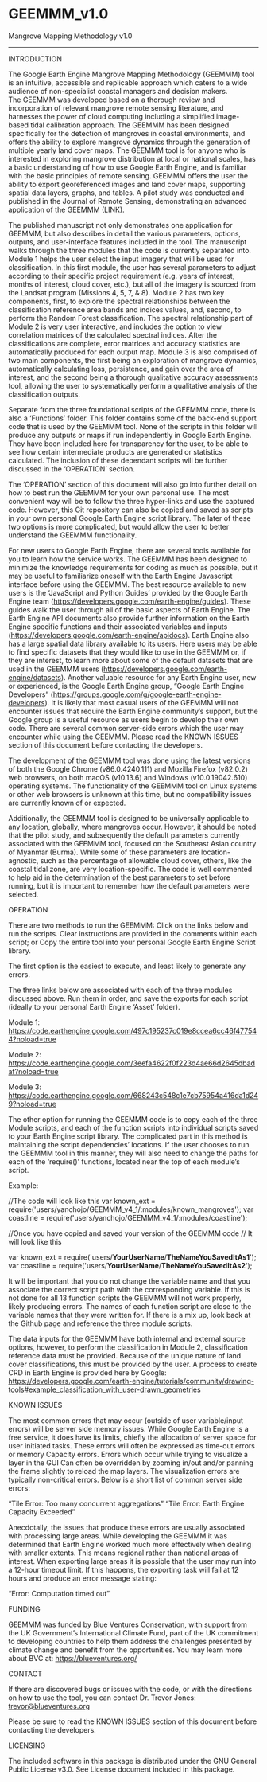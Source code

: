 # GEEMMM_v1.0
Mangrove Mapping Methodology v1.0


----------------------------------------------------------------------------------------------------------
INTRODUCTION

The Google Earth Engine Mangrove Mapping Methodology (GEEMMM) 
tool is an intuitive, accessible and replicable approach which caters to a
wide audience of non-specialist coastal managers and decision makers.  
The GEEMMM was developed based on a thorough review and 
incorporation of relevant mangrove remote sensing literature, and 
harnesses the power of cloud computing including a simplified image-
based tidal calibration approach. The GEEMMM has been designed 
specifically for the detection of mangroves in coastal environments, and 
offers the ability to explore mangrove dynamics through the generation
of multiple yearly land cover maps. The GEEMMM tool is for anyone who is 
interested in exploring mangrove distribution at local or national scales, 
has a basic understanding of how to use Google Earth Engine, and is
familiar with the basic principles of remote sensing. GEEMMM offers the
user the ability to export georeferenced images and land cover maps, 
supporting spatial data layers, graphs, and tables. A pilot study was 
conducted and published in the Journal of Remote Sensing, 
demonstrating an advanced application of the GEEMMM (LINK). 

The published manuscript not only demonstrates one application for 
GEEMMM, but also describes in detail the various parameters, options, 
outputs, and user-interface features included in the tool. The manuscript 
walks through the three modules that the code is currently separated 
into. Module 1 helps the user select the input imagery that will be used
for classification. In this first module, the user has several parameters to 
adjust according to their specific project requirement (e.g. years of 
interest, months of interest, cloud cover, etc.), but all of the imagery is
sourced from the Landsat program (Missions 4, 5, 7, & 8). Module 2 has 
two key components, first, to explore the spectral relationships between 
the classification reference area bands and indices values, and, second,
to perform the Random Forest classification. The spectral relationship
part of Module 2 is very user interactive, and includes the option to view
correlation matrices of the calculated spectral indices. After the 
classifications are complete, error matrices and accuracy statistics are 
automatically produced for each output map. Module 3 is also comprised
of two main components, the first being an exploration of mangrove 
dynamics, automatically calculating loss, persistence, and gain over the
area of interest, and the second being a thorough qualitative accuracy 
assessments tool, allowing the user to systematically perform a qualitative 
analysis of the classification outputs.

Separate from the three foundational scripts of the GEEMMM code, there is 
also a ‘Functions’ folder. This folder contains some of the back-end support
code that is used by the GEEMMM tool. None of the scripts in this folder will 
produce any outputs or maps if run independently in Google Earth Engine.
They have been included here for transparency for the user, to be able to 
see how certain intermediate products are generated or statistics
calculated. The inclusion of these dependant scripts will be further 
discussed in the ‘OPERATION’ section.

The ‘OPERATION’ section of this document will also go into further detail 
on how to best run the GEEMMM for your own personal use. The most 
convenient way will be to follow the three hyper-links and use the captured
code. However, this Git repository can also be copied and saved as 
scripts in your own personal Google Earth Engine script library. The later
of these two options is more complicated, but would allow the user to 
better understand the GEEMMM functionality. 

For new users to Google Earth Engine, there are several tools available for 
you to learn how the service works. The GEEMMM has been designed to 
minimize the knowledge requirements for coding as much as possible, but
it may be useful to familiarize oneself with the Earth Engine Javascript
interface before using the GEEMMM. The best resource available to new
users is the ‘JavaScript and Python Guides’ provided by the Google Earth
Engine team (https://developers.google.com/earth-engine/guides). These
guides walk the user through all of the basic aspects of Earth Engine. The 
Earth Engine API documents also provide further information on the Earth
Engine specific functions and their associated variables and inputs 
(https://developers.google.com/earth-engine/apidocs). Earth Engine also
has a large spatial data library available to its users. Here users may be able
to find specific datasets that they would like to use in the GEEMMM or, if 
they are interest, to learn more about some of the default datasets that are
used in the GEEMMM users (https://developers.google.com/earth-engine/datasets).
Another valuable resource for any Earth Engine user, new or experienced, 
is the Google Earth Engine group, “Google Earth Engine Developers”
(https://groups.google.com/g/google-earth-engine-developers). It is likely 
that most casual users of the GEEMMM will not encounter issues that 
require the Earth Engine community’s support, but the Google group is 
a useful resource as users begin to develop their own code. There are
several common server-side errors which the user may encounter while 
using the GEEMMM. Please read the KNOWN ISSUES section of this 
document before contacting the developers.

The development of the GEEMMM tool was done using the latest versions
of both the Google Chrome (v86.0.4240.111) and Mozilla Firefox (v82.0.2) 
web browsers, on both macOS (v10.13.6) and Windows (v10.0.19042.610) 
operating systems. The functionality of the GEEMMM tool on Linux 
systems or other web browsers is unknown at this time, but no 
compatibility issues are currently known of or expected. 

Additionally, the GEEMMM tool is designed to be universally applicable to 
any location, globally, where mangroves occur. However, it should be noted
that the pilot study, and subsequently the default parameters currently 
associated with the GEEMMM tool, focused on the Southeast Asian 
country of Myanmar (Burma). While some of these parameters are location-
agnostic, such as the percentage of allowable cloud cover, others, like the
coastal tidal zone, are very location-specific. The code is well commented to
help aid in the determination of the best parameters to set before running, 
but it is important to remember how the default parameters were selected.


OPERATION

There are two methods to run the GEEMMM:
Click on the links below and run the scripts. Clear instructions are 
provided in the comments within each script; or
Copy the entire tool into your personal Google Earth Engine Script
library.

The first option is the easiest to execute, and least likely to generate any
 errors.
 
The three links below are associated with each of the three modules 
discussed above. Run them in order, and save the exports for each script
(ideally to your personal Earth Engine ‘Asset’ folder).

Module 1:
 https://code.earthengine.google.com/497c195237c019e8ccea6cc46f477544?noload=true

Module 2:
 https://code.earthengine.google.com/3eefa4622f0f223d4ae66d2645dbadaf?noload=true

Module 3:
 https://code.earthengine.google.com/668243c548c1e7cb75954a416da1d249?noload=true

The other option for running the GEEMMM code is to copy each of the three
Module scripts, and each of the function scripts into individual scripts saved 
to your Earth Engine script library. The complicated part in this method is
maintaining the script dependencies’ locations. If the user chooses to 
run the GEEMMM tool in this manner, they will also need to change the
paths for each of the ‘require()’ functions, located near the top of each 
module’s script.

Example: 

 //The code will look like this
 var known_ext =  require('users/yanchojo/GEEMMM_v4_1/:modules/known_mangroves');
 var coastline =  require('users/yanchojo/GEEMMM_v4_1/:modules/coastline');

 //Once you have copied and saved your version of the GEEMMM code
 // It will look like this

 var known_ext =  require('users/**YourUserName**/**TheNameYouSavedItAs1**');
 var coastline =  require('users/**YourUserName**/**TheNameYouSavedItAs2**');

It will be important that you do not change the variable name and that you 
associate the correct script path with the corresponding variable. If this is
not done for all 13 function scripts the GEEMMM will not work properly, 
likely producing errors. The names of each function script are close to the
variable names that they were written for. If there is a mix up, look back at
the Github page and reference the three module scripts.

The data inputs for the GEEMMM have both internal and external source options,
however, to perform the classification in Module 2, classification reference 
data must be provided. Because of the unique nature of land cover 
classifications, this must be provided by the user. A process to create CRD 
in Earth Engine is provided here by Google:
    https://developers.google.com/earth-engine/tutorials/community/drawing-tools#example_classification_with_user-drawn_geometries


KNOWN ISSUES

The most common errors that may occur (outside of user variable/input errors)
will be server side memory issues. While Google Earth Engine is a free service, 
it does have its limits, chiefly the allocation of server space for user initiated 
tasks. These errors will often be expressed as time-out errors or memory 
Capacity errors. Errors which occur while trying to visualize a layer in the GUI 
Can often be overridden by zooming in/out and/or panning the frame slightly 
to reload the map layers. The visualization errors are typically non-critical errors.
Below is a short list of common server side errors:

 “Tile Error: Too many concurrent aggregations”
 “Tile Error: Earth Engine Capacity Exceeded”

Anecdotally, the issues that produce these errors are usually associated with 
processing large areas. While developing the GEEMMM it was determined that
Earth Engine worked much more effectively when dealing with smaller extents. 
This means regional rather than national areas of interest. When exporting 
large areas it is possible that the user may run into a 12-hour timeout limit. If 
this happens, the exporting task will fail at 12 hours and produce an error 
message stating:

 “Error: Computation timed out” 


FUNDING

GEEMMM was funded by Blue Ventures Conservation, with support from
the UK Government’s International Climate Fund, part of the UK commitment
to developing countries to help them address the challenges presented by
climate change and benefit from the opportunities. You may learn more about 
BVC at:    https://blueventures.org/


CONTACT

If there are discovered bugs or issues with the code, or with the directions
on how to use the tool, you can contact Dr. Trevor Jones:
    trevor@blueventures.org

Please be sure to read the KNOWN ISSUES section of this document before
contacting the developers.

    
LICENSING

The included software in this package is distributed under the GNU General 
Public License v3.0. See License document included in this package.
